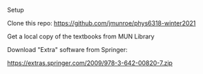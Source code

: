 Setup


Clone this repo:  https://github.com/jmunroe/phys6318-winter2021

Get a local copy of the textbooks from MUN Library


Download "Extra" software from Springer:

https://extras.springer.com/2009/978-3-642-00820-7.zip




